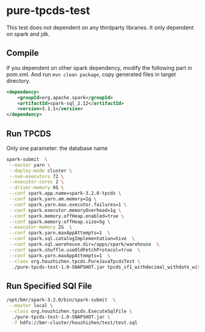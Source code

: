 # pure-tpcds-test
This test does not dependent on any thirdparty libraries.
It only dependent on spark and jdk.

## Compile
If you dependent on other spark dependency, modify the following part in pom.xml.
And run `mvn clean package`, copy generated files in target directory.
```xml
<dependency>
    <groupId>org.apache.spark</groupId>
    <artifactId>spark-sql_2.12</artifactId>
    <version>3.1.1</version>
</dependency>
```

## Run TPCDS
Only one parameter: the database name
```bash
spark-submit  \
 --master yarn \
 --deploy-mode cluster \
 --num-executors 72 \
 --executor-cores 2 \
 --driver-memory 6G \
 --conf spark.app.name=spark-3.2.0-tpcds \
 --conf spark.yarn.am.memory=2g \
 --conf spark.yarn.max.executor.failures=1 \
 --conf spark.executor.memoryOverhead=1g \
 --conf spark.memory.offHeap.enabled=true \
 --conf spark.memory.offHeap.size=5g \
 --executor-memory 2G  \
 --conf spark.yarn.maxAppAttempts=1  \
 --conf spark.sql.catalogImplementation=hive  \
 --conf spark.sql.warehouse.dir=/apps/spark/warehouse  \
 --conf spark.shuffle.useOldFetchProtocol=true  \
 --conf spark.yarn.maxAppAttempts=1  \
 --class org.houzhizhen.tpcds.PureJavaTpcdsTest \
  ./pure-tpcds-test-1.0-SNAPSHOT.jar tpcds_sf1_withdecimal_withdate_withnulls
```

## Run Specified SQl File
```bash
/opt/bmr/spark-3.2.0/bin/spark-submit  \
 --master local \
 --class org.houzhizhen.tpcds.ExecuteSqlFile \
  ./pure-tpcds-test-1.0-SNAPSHOT.jar \
  -f hdfs://bmr-cluster/houzhizhen/test/test.sql
```